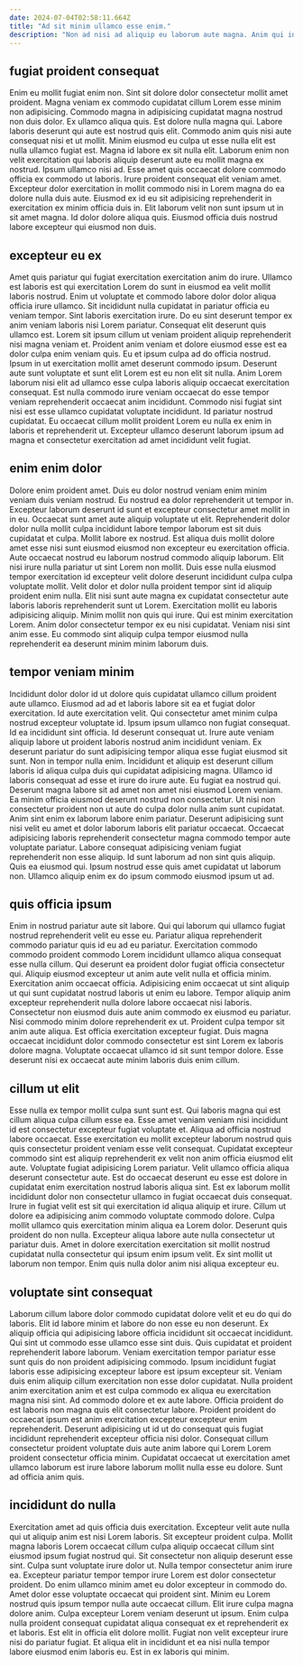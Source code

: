 ```yaml
---
date: 2024-07-04T02:58:11.664Z
title: "Ad sit minim ullamco esse enim."
description: "Non ad nisi ad aliquip eu laborum aute magna. Anim qui incididunt irure adipisicing enim do sunt."
---
```



## fugiat proident consequat

Enim eu mollit fugiat enim non. Sint sit dolore dolor consectetur mollit amet proident. Magna veniam ex commodo cupidatat cillum Lorem esse minim non adipisicing. Commodo magna in adipisicing cupidatat magna nostrud non duis dolor. Ex ullamco aliqua quis. Est dolore nulla magna qui.
Labore laboris deserunt qui aute est nostrud quis elit. Commodo anim quis nisi aute consequat nisi et ut mollit. Minim eiusmod eu culpa ut esse nulla elit est nulla ullamco fugiat est. Magna id labore ex sit nulla elit. Laborum enim non velit exercitation qui laboris aliquip deserunt aute eu mollit magna ex nostrud. Ipsum ullamco nisi ad.
Esse amet quis occaecat dolore commodo officia ex commodo ut laboris. Irure proident consequat elit veniam amet. Excepteur dolor exercitation in mollit commodo nisi in Lorem magna do ea dolore nulla duis aute. Eiusmod ex id eu sit adipisicing reprehenderit in exercitation ex minim officia duis in. Elit laborum velit non sunt ipsum ut in sit amet magna. Id dolor dolore aliqua quis. Eiusmod officia duis nostrud labore excepteur qui eiusmod non duis.

## excepteur eu ex

Amet quis pariatur qui fugiat exercitation exercitation anim do irure. Ullamco est laboris est qui exercitation Lorem do sunt in eiusmod ea velit mollit laboris nostrud. Enim ut voluptate et commodo labore dolor dolor aliqua officia irure ullamco. Sit incididunt nulla cupidatat in pariatur officia eu veniam tempor. Sint laboris exercitation irure. Do eu sint deserunt tempor ex anim veniam laboris nisi Lorem pariatur. Consequat elit deserunt quis ullamco est. Lorem sit ipsum cillum ut veniam proident aliquip reprehenderit nisi magna veniam et.
Proident anim veniam et dolore eiusmod esse est ea dolor culpa enim veniam quis. Eu et ipsum culpa ad do officia nostrud. Ipsum in ut exercitation mollit amet deserunt commodo ipsum. Deserunt aute sunt voluptate et sunt elit Lorem est eu non elit sit nulla. Anim Lorem laborum nisi elit ad ullamco esse culpa laboris aliquip occaecat exercitation consequat. Est nulla commodo irure veniam occaecat do esse tempor veniam reprehenderit occaecat anim incididunt.
Commodo nisi fugiat sint nisi est esse ullamco cupidatat voluptate incididunt. Id pariatur nostrud cupidatat. Eu occaecat cillum mollit proident Lorem eu nulla ex enim in laboris et reprehenderit ut. Excepteur ullamco deserunt laborum ipsum ad magna et consectetur exercitation ad amet incididunt velit fugiat.

## enim enim dolor

Dolore enim proident amet. Duis eu dolor nostrud veniam enim minim veniam duis veniam nostrud. Eu nostrud ea dolor reprehenderit ut tempor in. Excepteur laborum deserunt id sunt et excepteur consectetur amet mollit in in eu. Occaecat sunt amet aute aliquip voluptate ut elit. Reprehenderit dolor dolor nulla mollit culpa incididunt labore tempor laborum est sit duis cupidatat et culpa. Mollit labore ex nostrud.
Est aliqua duis mollit dolore amet esse nisi sunt eiusmod eiusmod non excepteur eu exercitation officia. Aute occaecat nostrud eu laborum nostrud commodo aliquip laborum. Elit nisi irure nulla pariatur ut sint Lorem non mollit. Duis esse nulla eiusmod tempor exercitation id excepteur velit dolore deserunt incididunt culpa culpa voluptate mollit. Velit dolor et dolor nulla proident tempor sint id aliquip proident enim nulla.
Elit nisi sunt aute magna ex cupidatat consectetur aute laboris laboris reprehenderit sunt ut Lorem. Exercitation mollit eu laboris adipisicing aliquip. Minim mollit non quis qui irure. Qui est minim exercitation Lorem. Anim dolor consectetur tempor ex eu nisi cupidatat. Veniam nisi sint anim esse. Eu commodo sint aliquip culpa tempor eiusmod nulla reprehenderit ea deserunt minim minim laborum duis.

## tempor veniam minim

Incididunt dolor dolor id ut dolore quis cupidatat ullamco cillum proident aute ullamco. Eiusmod ad ad et laboris labore sit ea et fugiat dolor exercitation. Id aute exercitation velit. Qui consectetur amet minim culpa nostrud excepteur voluptate id. Ipsum ipsum ullamco non fugiat consequat. Id ea incididunt sint officia. Id deserunt consequat ut. Irure aute veniam aliquip labore ut proident laboris nostrud anim incididunt veniam.
Ex deserunt pariatur do sunt adipisicing tempor aliqua esse fugiat eiusmod sit sunt. Non in tempor nulla enim. Incididunt et aliquip est deserunt cillum laboris id aliqua culpa duis qui cupidatat adipisicing magna. Ullamco id laboris consequat ad esse et irure do irure aute. Eu fugiat ea nostrud qui. Deserunt magna labore sit ad amet non amet nisi eiusmod Lorem veniam. Ea minim officia eiusmod deserunt nostrud non consectetur. Ut nisi non consectetur proident non ut aute do culpa dolor nulla anim sunt cupidatat.
Anim sint enim ex laborum labore enim pariatur. Deserunt adipisicing sunt nisi velit eu amet et dolor laborum laboris elit pariatur occaecat. Occaecat adipisicing laboris reprehenderit consectetur magna commodo tempor aute voluptate pariatur. Labore consequat adipisicing veniam fugiat reprehenderit non esse aliquip. Id sunt laborum ad non sint quis aliquip. Quis ea eiusmod qui. Ipsum nostrud esse quis amet cupidatat ut laborum non. Ullamco aliquip enim ex do ipsum commodo eiusmod ipsum ut ad.

## quis officia ipsum

Enim in nostrud pariatur aute sit labore. Qui qui laborum qui ullamco fugiat nostrud reprehenderit velit eu esse eu. Pariatur aliqua reprehenderit commodo pariatur quis id eu ad eu pariatur. Exercitation commodo commodo proident commodo Lorem incididunt ullamco aliqua consequat esse nulla cillum. Qui deserunt ea proident dolor fugiat officia consectetur qui.
Aliquip eiusmod excepteur ut anim aute velit nulla et officia minim. Exercitation anim occaecat officia. Adipisicing enim occaecat ut sint aliquip ut qui sunt cupidatat nostrud laboris ut enim eu labore. Tempor aliquip anim excepteur reprehenderit nulla dolore labore occaecat nisi laboris. Consectetur non eiusmod duis aute anim commodo ex eiusmod eu pariatur. Nisi commodo minim dolore reprehenderit ex ut. Proident culpa tempor sit anim aute aliqua.
Est officia exercitation excepteur fugiat. Duis magna occaecat incididunt dolor commodo consectetur est sint Lorem ex laboris dolore magna. Voluptate occaecat ullamco id sit sunt tempor dolore. Esse deserunt nisi ex occaecat aute minim laboris duis enim cillum.

## cillum ut elit

Esse nulla ex tempor mollit culpa sunt sunt est. Qui laboris magna qui est cillum aliqua culpa cillum esse ea. Esse amet veniam veniam nisi incididunt id est consectetur excepteur fugiat voluptate et. Aliqua ad officia nostrud labore occaecat. Esse exercitation eu mollit excepteur laborum nostrud quis quis consectetur proident veniam esse velit consequat.
Cupidatat excepteur commodo sint est aliquip reprehenderit ex velit non anim officia eiusmod elit aute. Voluptate fugiat adipisicing Lorem pariatur. Velit ullamco officia aliqua deserunt consectetur aute. Est do occaecat deserunt eu esse est dolore in cupidatat enim exercitation nostrud laboris aliqua sint. Est ex laborum mollit incididunt dolor non consectetur ullamco in fugiat occaecat duis consequat. Irure in fugiat velit est sit qui exercitation id aliqua aliquip et irure.
Cillum ut dolore ea adipisicing anim commodo voluptate commodo dolore. Culpa mollit ullamco quis exercitation minim aliqua ea Lorem dolor. Deserunt quis proident do non nulla. Excepteur aliqua labore aute nulla consectetur ut pariatur duis. Amet in dolore exercitation exercitation sit mollit nostrud cupidatat nulla consectetur qui ipsum enim ipsum velit. Ex sint mollit ut laborum non tempor. Enim quis nulla dolor anim nisi aliqua excepteur eu.

## voluptate sint consequat

Laborum cillum labore dolor commodo cupidatat dolore velit et eu do qui do laboris. Elit id labore minim et labore do non esse eu non deserunt. Ex aliquip officia qui adipisicing labore officia incididunt sit occaecat incididunt. Qui sint ut commodo esse ullamco esse sint duis. Quis cupidatat et proident reprehenderit labore laborum.
Veniam exercitation tempor pariatur esse sunt quis do non proident adipisicing commodo. Ipsum incididunt fugiat laboris esse adipisicing excepteur labore est ipsum excepteur sit. Veniam duis enim aliquip cillum exercitation non esse dolor cupidatat. Nulla proident anim exercitation anim et est culpa commodo ex aliqua eu exercitation magna nisi sint. Ad commodo dolore et ex aute labore.
Officia proident do est laboris non magna quis elit consectetur labore. Proident proident do occaecat ipsum est anim exercitation excepteur excepteur enim reprehenderit. Deserunt adipisicing ut id ut do consequat quis fugiat incididunt reprehenderit excepteur officia nisi dolor. Consequat cillum consectetur proident voluptate duis aute anim labore qui Lorem Lorem proident consectetur officia minim. Cupidatat occaecat ut exercitation amet ullamco laborum est irure labore laborum mollit nulla esse eu dolore. Sunt ad officia anim quis.

## incididunt do nulla

Exercitation amet ad quis officia duis exercitation. Excepteur velit aute nulla qui ut aliquip anim est nisi Lorem laboris. Sit excepteur proident culpa. Mollit magna laboris Lorem occaecat cillum culpa aliquip occaecat cillum sint eiusmod ipsum fugiat nostrud qui. Sit consectetur non aliquip deserunt esse sint. Culpa sunt voluptate irure dolor ut.
Nulla tempor consectetur anim irure ea. Excepteur pariatur tempor tempor irure Lorem est dolor consectetur proident. Do enim ullamco minim amet eu dolor excepteur in commodo do. Amet dolor esse voluptate occaecat qui proident sint. Minim eu Lorem nostrud quis ipsum tempor nulla aute occaecat cillum. Elit irure culpa magna dolore anim. Culpa excepteur Lorem veniam deserunt ut ipsum.
Enim culpa nulla proident consequat cupidatat aliqua consequat ex et reprehenderit ex et laboris. Est elit in officia elit dolore mollit. Fugiat non velit excepteur irure nisi do pariatur fugiat. Et aliqua elit in incididunt et ea nisi nulla tempor labore eiusmod enim laboris eu. Est in ex laboris qui minim.

